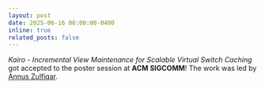 ```yaml
---
layout: post
date: 2025-06-16 06:00:00-0400
inline: true
related_posts: false
---
```


<i>Kairo - Incremental View Maintenance for Scalable Virtual Switch Caching</i> got accepted to the poster session at <b>ACM SIGCOMM</b>! The work was led by [Annus Zulfiqar](https://annuszulfiqar-odafieu.gamma.site/).
